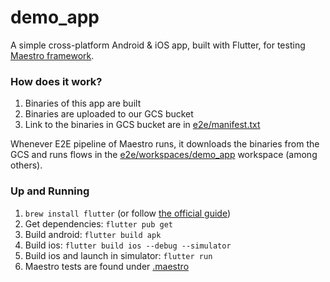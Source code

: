 # demo_app

A simple cross-platform Android & iOS app, built with Flutter, for testing
[Maestro framework](https://github.com/mobile-dev-inc/maestro).

### How does it work?

1. Binaries of this app are built
2. Binaries are uploaded to our GCS bucket
3. Link to the binaries in GCS bucket are in [e2e/manifest.txt][manifest]

Whenever E2E pipeline of Maestro runs, it downloads the binaries from the GCS
and runs flows in the [e2e/workspaces/demo_app][workspace] workspace (among others).

[workspace]: https://github.com/mobile-dev-inc/maestro/tree/main/e2e/workspaces/demo_app
[manifest]: https://github.com/mobile-dev-inc/maestro/blob/main/e2e/manifest.txt


### Up and Running

1. `brew install flutter` (or follow [the official guide](https://docs.flutter.dev/get-started/install/macos/mobile-ios#install-the-flutter-sdk))
2. Get dependencies: `flutter pub get`
3. Build android: `flutter build apk`
4. Build ios: `flutter build ios --debug --simulator`
5. Build ios and launch in simulator: `flutter run`
6. Maestro tests are found under [.maestro](.maestro)